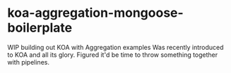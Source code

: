 # koa-aggregation-mongoose-boilerplate
 WIP building out KOA with Aggregation examples
 Was recently introduced to KOA and all its glory. Figured it'd be time to throw something together with pipelines.
